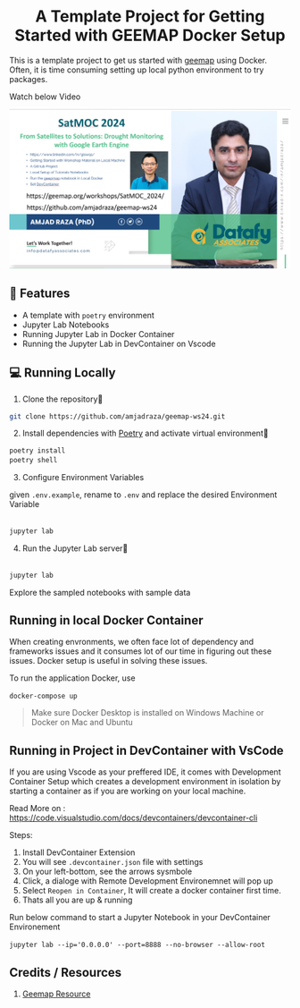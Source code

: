 <h1 align="center">
A Template Project for Getting Started with GEEMAP Docker Setup
</h1>

This is a template project to get us started with [geemap](https://geemap.org/) using Docker. Often, it is 
time consuming setting up local python environment to try packages.

Watch below Video

[![alt text](thumbnail.png)](https://youtu.be/Tc5ZJ0RUoS0)

## 🔧 Features
- A template with `poetry` environment
- Jupyter Lab Notebooks
- Running Jupyter Lab in Docker Container
- Running the Jupyter Lab in DevContainer on Vscode

## 💻 Running Locally

1. Clone the repository📂

```bash
git clone https://github.com/amjadraza/geemap-ws24.git
```

2. Install dependencies with [Poetry](https://python-poetry.org/) and activate virtual environment🔨

```bash
poetry install
poetry shell
```

3. Configure Environment Variables

given `.env.example`, rename to `.env` and replace the desired Environment Variable

```bash

jupyter lab
```

4. Run the Jupyter Lab server🚀

```bash

jupyter lab
```
Explore the sampled notebooks with sample data

## Running in local Docker Container

When creating envronments, we often face lot of dependency and frameworks issues and it consumes lot of 
our time in figuring out these issues. Docker setup is useful in solving these issues. 

To run the application Docker, use

```docker-compose up```

> Make sure Docker Desktop is installed on Windows Machine or Docker on Mac and Ubuntu

## Running in Project in DevContainer with VsCode

If you are using Vscode as your preffered IDE, it comes with Development Container Setup which creates a development environment in isolation by starting a container as if you are working on your local machine.

Read More on : https://code.visualstudio.com/docs/devcontainers/devcontainer-cli

Steps:

1. Install DevContainer Extension
2. You will see `.devcontainer.json` file with settings
3. On your left-bottom, see the arrows sysmbole
4. Click, a dialoge with Remote Development Environemnet will pop up
5. Select `Reopen in Container`, It will create a docker container first time.
6. Thats all you are up & running

Run below command to start a Jupyter Notebook in your DevContainer Environement

```jupyter lab --ip='0.0.0.0' --port=8888 --no-browser --allow-root```


## Credits / Resources

1. [Geemap Resource](https://geemap.org/workshops/SatMOC_2024/)


